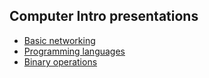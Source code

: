 ## Computer Intro presentations

* [Basic networking](intro/networking.html)
* [Programming languages](intro/programming_languages.html)
* [Binary operations](intro/xor_and_checksums.html)
